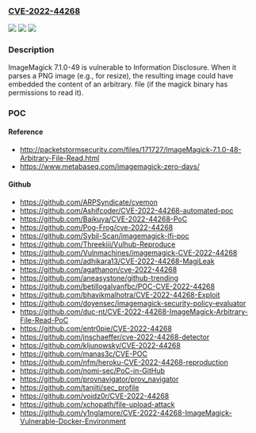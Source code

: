 ### [CVE-2022-44268](https://cve.mitre.org/cgi-bin/cvename.cgi?name=CVE-2022-44268)
![](https://img.shields.io/static/v1?label=Product&message=n%2Fa&color=blue)
![](https://img.shields.io/static/v1?label=Version&message=n%2Fa&color=blue)
![](https://img.shields.io/static/v1?label=Vulnerability&message=n%2Fa&color=brighgreen)

### Description

ImageMagick 7.1.0-49 is vulnerable to Information Disclosure. When it parses a PNG image (e.g., for resize), the resulting image could have embedded the content of an arbitrary. file (if the magick binary has permissions to read it).

### POC

#### Reference
- http://packetstormsecurity.com/files/171727/ImageMagick-7.1.0-48-Arbitrary-File-Read.html
- https://www.metabaseq.com/imagemagick-zero-days/

#### Github
- https://github.com/ARPSyndicate/cvemon
- https://github.com/Ashifcoder/CVE-2022-44268-automated-poc
- https://github.com/Baikuya/CVE-2022-44268-PoC
- https://github.com/Pog-Frog/cve-2022-44268
- https://github.com/Sybil-Scan/imagemagick-lfi-poc
- https://github.com/Threekiii/Vulhub-Reproduce
- https://github.com/Vulnmachines/imagemagick-CVE-2022-44268
- https://github.com/adhikara13/CVE-2022-44268-MagiLeak
- https://github.com/agathanon/cve-2022-44268
- https://github.com/aneasystone/github-trending
- https://github.com/betillogalvanfbc/POC-CVE-2022-44268
- https://github.com/bhavikmalhotra/CVE-2022-44268-Exploit
- https://github.com/doyensec/imagemagick-security-policy-evaluator
- https://github.com/duc-nt/CVE-2022-44268-ImageMagick-Arbitrary-File-Read-PoC
- https://github.com/entr0pie/CVE-2022-44268
- https://github.com/jnschaeffer/cve-2022-44268-detector
- https://github.com/kljunowsky/CVE-2022-44268
- https://github.com/manas3c/CVE-POC
- https://github.com/nfm/heroku-CVE-2022-44268-reproduction
- https://github.com/nomi-sec/PoC-in-GitHub
- https://github.com/provnavigator/prov_navigator
- https://github.com/tanjiti/sec_profile
- https://github.com/voidz0r/CVE-2022-44268
- https://github.com/xchopath/file-upload-attack
- https://github.com/y1nglamore/CVE-2022-44268-ImageMagick-Vulnerable-Docker-Environment

